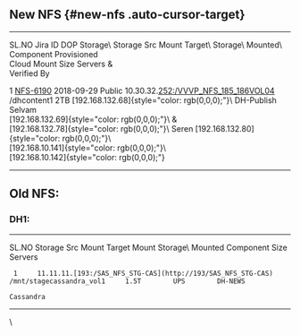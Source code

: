 ## New NFS {#new-nfs .auto-cursor-target}

  ------- ----------------------------------------------------------- ------------ ---------- ------------------------------------------------------------------------- ------------- ---------- ----------------------------------------------- ------------ --------------
  SL.NO   Jira ID                                                         DOP       Storage\                              Storage Src Mount                                Target\     Storage\                     Mounted\                     Component     Provisioned\
                                                                                     Cloud                                                                                  Mount        Size                        Servers                                        &\
                                                                                                                                                                                                                                                               Verified By

  1       [NFS-6190](https://infrasupport.verse.in/browse/NFS-6190)    2018-09-29    Public    10.30.32.[252:/VVVP_NFS_185_186VOL04](http://252/VVVP_NFS_185_186VOL04)   /dhcontent1     2TB      [192.168.132.68]{style="color: rgb(0,0,0);"}\  DH-Publish      Selvam\
                                                                                                                                                                                                  [192.168.132.69]{style="color: rgb(0,0,0);"}\                     &\
                                                                                                                                                                                                  [192.168.132.78]{style="color: rgb(0,0,0);"}\                   Seren
                                                                                                                                                                                                  [192.168.132.80]{style="color: rgb(0,0,0);"}\               
                                                                                                                                                                                                  [192.168.10.141]{style="color: rgb(0,0,0);"}\               
                                                                                                                                                                                                  [192.168.10.142]{style="color: rgb(0,0,0);"}                
  ------- ----------------------------------------------------------- ------------ ---------- ------------------------------------------------------------------------- ------------- ---------- ----------------------------------------------- ------------ --------------

## Old NFS:

### DH1:

  ------- ------------------------------------------------------------- -------------------------- ---------- ------------ -----------
   SL.NO                        Storage Src Mount                              Target Mount         Storage\    Mounted     Component
                                                                                                      Size      Servers    

     1     11.11.11.[193:/SAS_NFS_STG-CAS](http://193/SAS_NFS_STG-CAS)   /mnt/stagecassandra_vol1     1.5T        UPS        DH-NEWS
                                                                                                               Cassandra   
  ------- ------------------------------------------------------------- -------------------------- ---------- ------------ -----------

\
